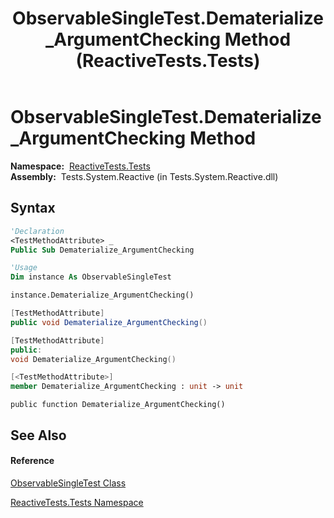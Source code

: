 ﻿---
title: ObservableSingleTest.Dematerialize_ArgumentChecking Method  (ReactiveTests.Tests)
TOCTitle: Dematerialize_ArgumentChecking Method
ms:assetid: M:ReactiveTests.Tests.ObservableSingleTest.Dematerialize_ArgumentChecking
ms:mtpsurl: https://msdn.microsoft.com/en-us/library/reactivetests.tests.observablesingletest.dematerialize_argumentchecking(v=VS.103)
ms:contentKeyID: 36620386
ms.date: 06/28/2011
mtps_version: v=VS.103
f1_keywords:
- ReactiveTests.Tests.ObservableSingleTest.Dematerialize_ArgumentChecking
dev_langs:
- CSharp
- JScript
- VB
- FSharp
- c++
---

# ObservableSingleTest.Dematerialize\_ArgumentChecking Method

**Namespace:**  [ReactiveTests.Tests](hh289046\(v=vs.103\).md)  
**Assembly:**  Tests.System.Reactive (in Tests.System.Reactive.dll)

## Syntax

``` vb
'Declaration
<TestMethodAttribute> _
Public Sub Dematerialize_ArgumentChecking
```

``` vb
'Usage
Dim instance As ObservableSingleTest

instance.Dematerialize_ArgumentChecking()
```

``` csharp
[TestMethodAttribute]
public void Dematerialize_ArgumentChecking()
```

``` c++
[TestMethodAttribute]
public:
void Dematerialize_ArgumentChecking()
```

``` fsharp
[<TestMethodAttribute>]
member Dematerialize_ArgumentChecking : unit -> unit 
```

``` jscript
public function Dematerialize_ArgumentChecking()
```

## See Also

#### Reference

[ObservableSingleTest Class](hh315143\(v=vs.103\).md)

[ReactiveTests.Tests Namespace](hh289046\(v=vs.103\).md)

